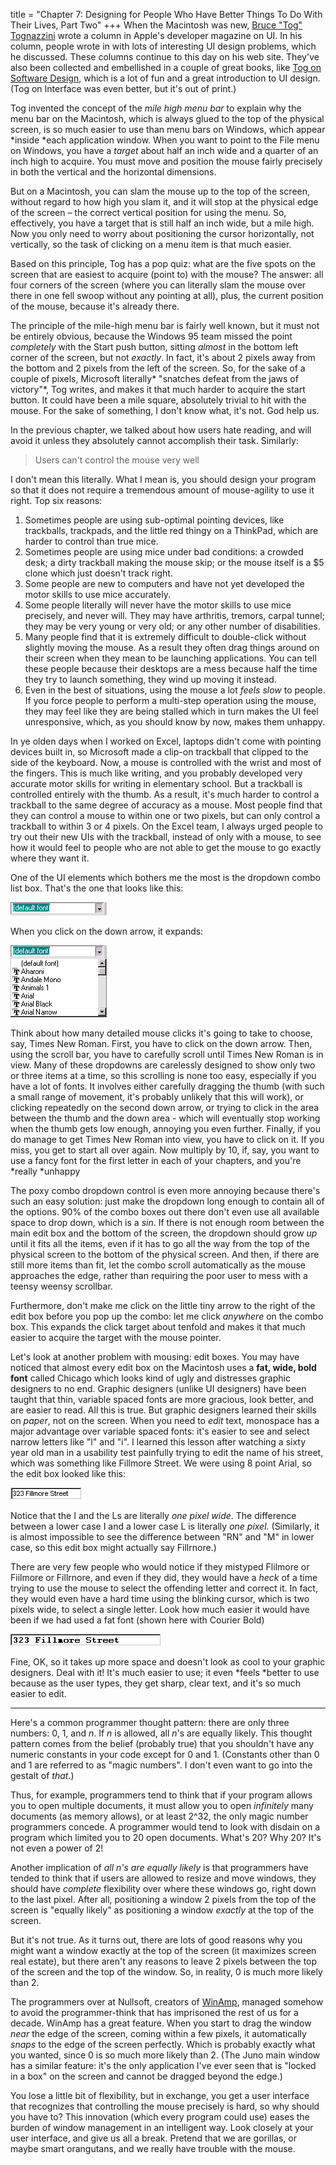 title = "Chapter 7: Designing for People Who Have Better Things To Do With Their Lives, Part Two"
+++
When the Macintosh was new, [Bruce "Tog" Tognazzini](http://www.asktog.com/) wrote a column in Apple's developer magazine on UI. In his column, people wrote in with lots of interesting UI design problems, which he discussed. These columns continue to this day on his web site. They've also been collected and embellished in a couple of great books, like [Tog on Software Design](http://www.amazon.com/exec/obidos/ASIN/0201489171/ref=nosim/joelonsoftware/), which is a lot of fun and a great introduction to UI design. (Tog on Interface was even better, but it's out of print.)

Tog invented the concept of the *mile high menu bar* to explain why the menu bar on the Macintosh, which is always glued to the top of the physical screen, is so much easier to use than menu bars on Windows, which appear *inside *each application window. When you want to point to the File menu on Windows, you have a *target* about half an inch wide and a quarter of an inch high to acquire. You must move and position the mouse fairly precisely in both the vertical and the horizontal dimensions.

But on a Macintosh, you can slam the mouse up to the top of the screen, without regard to how high you slam it, and it will stop at the physical edge of the screen &#8211; the correct vertical position for using the menu. So, effectively, you have a target that is still half an inch wide, but a mile high. Now you only need to worry about positioning the cursor horizontally, not vertically, so the task of clicking on a menu item is that much easier.

Based on this principle, Tog has a pop quiz: what are the five spots on the screen that are easiest to acquire (point to) with the mouse? The answer: all four corners of the screen (where you can literally slam the mouse over there in one fell swoop without any pointing at all), plus, the current position of the mouse, because it's already there.

The principle of the mile-high menu bar is fairly well known, but it must not be entirely obvious, because the Windows 95 team missed the point *completely* with the Start push button, sitting *almost* in the bottom left corner of the screen, but not *exactly*. In fact, it's about 2 pixels away from the bottom and 2 pixels from the left of the screen. So, for the sake of a couple of pixels, Microsoft literally* "snatches defeat from the jaws of victory"*, Tog writes, and makes it that much harder to acquire the start button. It could have been a mile square, absolutely trivial to hit with the mouse. For the sake of something, I don't know what, it's not. God help us.

In the previous chapter, we talked about how users hate reading, and will avoid it unless they absolutely cannot accomplish their task. Similarly:


> Users can't control the mouse very well

I don't mean this literally. What I mean is, you should design your program so that it does not require a tremendous amount of mouse-agility to use it right. Top six reasons:


1. Sometimes people are using sub-optimal pointing devices, like trackballs, trackpads, and the little red thingy on a ThinkPad, which are harder to control than true mice.
2. Sometimes people are using mice under bad conditions: a crowded desk; a dirty trackball making the mouse skip; or the mouse itself is a $5 clone which just doesn't track right.
3. Some people are new to computers and have not yet developed the motor skills to use mice accurately.
4. Some people literally will never have the motor skills to use mice precisely, and never will. They may have arthritis, tremors, carpal tunnel; they may be very young or very old; or any other number of disabilities.
5. Many people find that it is extremely difficult to double-click without slightly moving the mouse. As a result they often drag things around on their screen when they mean to be launching applications. You can tell these people because their desktops are a mess because half the time they try to launch something, they wind up moving it instead.
6. Even in the best of situations, using the mouse a lot *feels slow* to people. If you force people to perform a multi-step operation using the mouse, they may feel like they are being stalled which in turn makes the UI feel unresponsive, which, as you should know by now, makes them unhappy.

In ye olden days when I worked on Excel, laptops didn't come with pointing devices built in, so Microsoft made a clip-on trackball that clipped to the side of the keyboard. Now, a mouse is controlled with the wrist and most of the fingers. This is much like writing, and you probably developed very accurate motor skills for writing in elementary school. But a trackball is controlled entirely with the thumb. As a result, it's much harder to control a trackball to the same degree of accuracy as a mouse. Most people find that they can control a mouse to within one or two pixels, but can only control a trackball to within 3 or 4 pixels. On the Excel team, I always urged people to try out their new UIs with the trackball, instead of only with a mouse, to see how it would feel to people who are not able to get the mouse to go exactly where they want it.

One of the UI elements which bothers me the most is the dropdown combo list box. That's the one that looks like this:

![image](Font_Dropdown_Collapsed.gif)

When you click on the down arrow, it expands:

![image](Font_Dropdown.gif)

Think about how many detailed mouse clicks it's going to take to choose, say, Times New Roman. First, you have to click on the down arrow. Then, using the scroll bar, you have to carefully scroll until Times New Roman is in view. Many of these dropdowns are carelessly designed to show only two or three items at a time, so this scrolling is none too easy, especially if you have a lot of fonts. It involves either carefully dragging the thumb (with such a small range of movement, it's probably unlikely that this will work), or clicking repeatedly on the second down arrow, or trying to click in the area between the thumb and the down area - which will eventually stop working when the thumb gets low enough, annoying you even further. Finally, if you do manage to get Times New Roman into view, you have to click on it. If you miss, you get to start all over again. Now multiply by 10, if, say, you want to use a fancy font for the first letter in each of your chapters, and you're *really *unhappy

The poxy combo dropdown control is even more annoying because there's such an easy solution: just make the dropdown long enough to contain all of the options. 90% of the combo boxes out there don't even use all available space to drop down, which is a *sin*. If there is not enough room between the main edit box and the bottom of the screen, the dropdown should grow *up* until it fits all the items, even if it has to go all the way from the top of the physical screen to the bottom of the physical screen. And then, if there are still more items than fit, let the combo scroll automatically as the mouse approaches the edge, rather than requiring the poor user to mess with a teensy weensy scrollbar.

Furthermore, don't make me click on the little tiny arrow to the right of the edit box before you pop up the combo: let me click *anywhere* on the combo box. This expands the click target about tenfold and makes it that much easier to acquire the target with the mouse pointer.

Let's look at another problem with mousing: edit boxes. You may have noticed that almost every edit box on the Macintosh uses a **fat, wide, bold font** called Chicago which looks kind of ugly and distresses graphic designers to no end. Graphic designers (unlike UI designers) have been taught that thin, variable spaced fonts are more gracious, look better, and are easier to read. All this is true. But graphic designers learned their skills on *paper*, not on the screen. When you need to *edit* text, monospace has a major advantage over variable spaced fonts: it's easier to see and select narrow letters like "l" and "i". I learned this lesson after watching a sixty year old man in a usability test painfully trying to edit the name of his street, which was something like Fillmore Street. We were using 8 point Arial, so the edit box looked like this:

![image](Thin_Edit_Box.gif)

Notice that the I and the Ls are literally *one pixel wide*. The difference between a lower case I and a lower case L is literally *one pixel.* (Similarly, it is almost impossible to see the difference between "RN" and "M" in lower case, so this edit box might actually say Fillrnore.)

There are very few people who would notice if they mistyped Flilmore or Fiilmore or Fillrnore, and even if they did, they would have a *heck* of a time trying to use the mouse to select the offending letter and correct it. In fact, they would even have a hard time using the blinking cursor, which is two pixels wide, to select a single letter. Look how much easier it would have been if we had used a fat font (shown here with Courier Bold)

![image](Fat_Edit_Box.gif)

Fine, OK, so it takes up more space and doesn't look as cool to your graphic designers. Deal with it! It's much easier to use; it even *feels *better to use because as the user types, they get sharp, clear text, and it's so much easier to edit.


------

Here's a common programmer thought pattern: there are only three numbers: 0, 1, and *n*. If *n* is allowed, all *n*'s are equally likely. This thought pattern comes from the belief (probably true) that you shouldn't have any numeric constants in your code except for 0 and 1. (Constants other than 0 and 1 are referred to as "magic numbers". I don't even want to go into the gestalt of *that*.)

Thus, for example, programmers tend to think that if your program allows you to open multiple documents, it must allow you to open *infinitely* many documents (as memory allows), or at least 2^32, the only magic number programmers concede. A programmer would tend to look with disdain on a program which limited you to 20 open documents. What's 20? Why 20? It's not even a power of 2!

Another implication of *all n's are equally likely* is that programmers have tended to think that if users are allowed to resize and move windows, they should have *complete* flexibility over where these windows go, right down to the last pixel. After all, positioning a window 2 pixels from the top of the screen is "equally likely" as positioning a window *exactly* at the top of the screen.

But it's not true. As it turns out, there are lots of good reasons why you might want a window exactly at the top of the screen (it maximizes screen real estate), but there aren't any reasons to leave 2 pixels between the top of the screen and the top of the window. So, in reality, 0 is much more likely than 2.

The programmers over at Nullsoft, creators of [WinAmp](http://www.nullsoft.com/), managed somehow to avoid the programmer-think that has imprisoned the rest of us for a decade. WinAmp has a great feature. When you start to drag the window *near* the edge of the screen, coming within a few pixels, it automatically *snaps* to the edge of the screen perfectly. Which is probably exactly what you wanted, since 0 is so much more likely than 2. (The Juno main window has a similar feature: it's the only application I've ever seen that is "locked in a box" on the screen and cannot be dragged beyond the edge.)

You lose a little bit of flexibility, but in exchange, you get a user interface that recognizes that controlling the mouse precisely is hard, so why should you have to? This innovation (which every program could use) eases the burden of window management in an intelligent way. Look closely at your user interface, and give us all a break. Pretend that we are gorillas, or maybe smart orangutans, and we really have trouble with the mouse.
